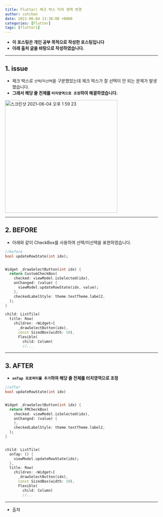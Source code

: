 ```yaml
---
title: Flutter) 체크 박스 터치 영역 변경
author: cotchan
date: 2021-06-04 13:38:00 +0800
categories: [Flutter]
tags: [flutter1]   
---
```


+ **이 포스팅은 개인 공부 목적으로 작성한 포스팅입니다**
+ **아래 출처 글을 바탕으로 작성하였습니다.**

---

## 1. issue

+ 체크 박스로 `선택`/`미선택`을 구분했었는데 체크 박스가 잘 선택이 안 되는 문제가 발생했습니다.
+ **그래서 해당 줄 전체를 `터치영역으로 조정`하여 해결하였습니다.**

<img width="370" alt="스크린샷 2021-06-04 오후 1 59 23" src="https://user-images.githubusercontent.com/75410527/120748336-921d4200-c53d-11eb-885d-13d18d44289e.png">

---

## 2. BEFORE

+ 아래와 같이 CheckBox를 사용하여 선택/미선택을 표현하였습니다.

```dart
//before
bool updateRowState(int idx);


Widget _drawSelectButton(int idx) {
  return CustomCheckBox(
    checked: viewModel.isSelected(idx),
    onChanged: (value) {
      viewModel.updateRowState(idx, value);
    },
    checkedLabelStyle: theme.textTheme.label2,
  );
}

child: ListTile(
  title: Row(
    children: <Widget>[
      _drawSelectButton(idx),
      const SizedBox(width: 10),
      Flexible(
        child: Column(
        //...
```

---

## 3. AFTER

+ **`onTap 프로퍼티를 추가`하여 해당 줄 전체를 터치영역으로 조정**

```dart
//after
bool updateRowState(int idx)


Widget _drawSelectButton(int idx) {
  return FMCheckBox(
    checked: viewModel.isSelected(idx),
    onChanged: (value) {
    },
    checkedLabelStyle: theme.textTheme.label2,
  );
}


child: ListTile(
  onTap: () {
    viewModel.updateRowState(idx);
  },
  title: Row(
    children: <Widget>[
      _drawSelectButton(idx),
      const SizedBox(width: 10),
      Flexible(
        child: Column(
        //...
```

---

+ 출처

